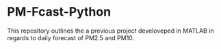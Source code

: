 # PM-Fcast-Python

This repository outlines the a previous project develoveped in MATLAB in regards to daily forecast of PM2.5 and PM10.

